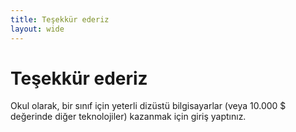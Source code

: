 ```yaml
---
title: Teşekkür ederiz
layout: wide
---
```


# Teşekkür ederiz

Okul olarak, bir sınıf için yeterli dizüstü bilgisayarlar (veya 10.000 $ değerinde diğer teknolojiler) kazanmak için giriş yaptınız.